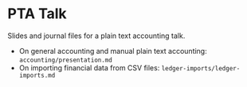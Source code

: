 # PTA Talk

Slides and journal files for a plain text accounting talk.

* On general accounting and manual plain text accounting: `accounting/presentation.md`
* On importing financial data from CSV files: `ledger-imports/ledger-imports.md`
